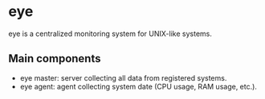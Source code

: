 eye
===

eye is a centralized monitoring system for UNIX-like systems.

Main components
---------------
- eye master: server collecting all data from registered systems.
- eye agent: agent collecting system date (CPU usage, RAM usage, etc.).

